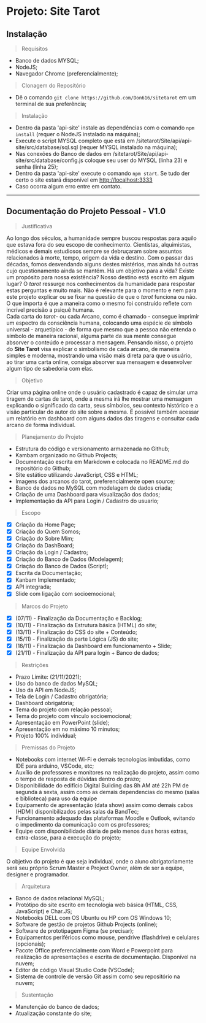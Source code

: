 # Projeto: Site Tarot

## Instalação

> Requisitos

- Banco de dados MYSQL;
- NodeJS;
- Navegador Chrome (preferencialmente);

> Clonagem do Repositório

- Dê o comando `git clone https://github.com/Don616/sitetarot` em um terminal de sua preferência;

> Instalação

- Dentro da pasta 'api-site' instale as dependências com o comando `npm install` (requer o NodeJS instalado na máquina);
- Execute o script MYSQL completo que está em /sitetarot/Site/api/api-site/src/database/sql.sql (requer MYSQL instalado na máquina);
- Nas conexões do Banco de dados em /sitetarot/Site/api/api-site/src/database/config.js coloque seu user do MYSQL (linha 23) e senha (linha 25);
- Dentro da pasta 'api-site' execute o comando `npm start`. Se tudo der certo o site estará disponível em <http://localhost:3333>
- Caso ocorra algum erro entre em contato.

---
## Documentação do Projeto Pessoal - V1.0

>Justificativa

Ao longo dos séculos, a humanidade sempre buscou respostas para aquilo que estava fora do seu escopo de conhecimento. Cientistas, alquimistas, médicos e demais estudiosos sempre se debruçaram sobre assuntos relacionados à morte, tempo, origem da vida e destino. Com o passar das décadas, fomos desvendando alguns destes mistérios, mas ainda há outras cujo questionamento ainda se mantém. Há um objetivo para a vida? Existe um propósito para nossa existência? Nosso destino está escrito em algum lugar?
O *tarot* ressurge nos conhecimentos da humanidade para respostar estas perguntas e muito mais. Não é relevante para o momento e nem para este projeto explicar ou se fixar na questão de que o *tarot* funciona ou não. O que importa é que a maneira como o mesmo foi construído reflete com incrível precisão a psiquê humana.  
Cada carta do *tarot*- ou cada Arcano, como é chamado - consegue imprimir um espectro da consciência humana, colocando uma espécie de símbolo universal - arquetípico - de forma que mesmo que a pessoa não entenda o símbolo de maneira racional, alguma parte da sua mente consegue absorver o conteúdo e processar a mensagem. Pensando nisso, o projeto do **Site Tarot** visa explicar o simbolismo de cada arcano, de maneira simples e moderna, mostrando uma visão mais direta para que o usuário, ao tirar uma carta online, consiga absorver sua mensagem e desenvolver algum tipo de sabedoria com elas.

> Objetivo

Criar uma página online onde o usuário cadastrado é capaz de simular uma tiragem de cartas de tarot, onde a mesma irá lhe mostrar uma mensagem explicando o significado da carta, seus símbolos, seu contexto histórico e a visão particular do autor do site sobre a mesma. É possível também acessar um relatório em dashboard com alguns dados das tiragens e consultar cada arcano de forma individual.

> Planejamento do Projeto

* Estrutura do código e versionamento armazenada no Github;
* Kambam organizado no Github Projects;
* Documentação escrita em Markdown e colocada no README.md do repositório do Github;
* Site estático utilizando JavaScript, CSS e HTML;
* Imagens dos arcanos do tarot, preferencialmente open source;
* Banco de dados no MySQL com modelagem de dados criada;
* Criação de uma Dashboard para visualização dos dados;
* Implementação da API para Login / Cadastro do usuario;

> Escopo

 - [x] Criação da Home Page;
 - [x] Criação do Quem Somos;
 - [x] Criação do Sobre Mim;
 - [x] Criação da DashBoard;
 - [x] Criação da  Login / Cadastro;
 - [x] Criação do Banco de Dados (Modelagem);
 - [x] Criação do Banco de Dados (Script);
 - [x] Escrita da Documentação;
 - [x] Kanbam Implementado;
 - [x] API integrada;
 - [x] Slide com ligação com socioemocional;
 
> Marcos do Projeto
 - [x] (07/11) - Finalização da Documentação e Backlog;
 - [x] (10/11) - Finalização da Estrutura básica (HTML) do site;
 - [x] (13/11) - Finalização do CSS do site + Conteúdo;
 - [x] (15/11) - Finalização da parte Lógica (JS) do site;
 - [x] (18/11) - Finalização da Dashboard em funcionamento + Slide;
 - [x] (21/11) - Finalização da API para login + Banco de dados;

> Restrições

 - Prazo Limite: (21/11/2021);
 - Uso do banco de dados MySQL;
 - Uso da API em NodeJS;
 - Tela de Login / Cadastro obrigatória;
 - Dashboard obrigatória;
 - Tema do projeto com relação pessoal;
 - Tema do projeto com vínculo socioemocional;
 - Apresentação em PowerPoint (slide);
 - Apresentação em no máximo 10 minutos;
 - Projeto 100% individual;
 
 > Premissas do Projeto
 
- Notebooks com internet Wi-Fi e demais tecnologias imbutidas, como IDE para arduino, VSCode, etc;
- Auxílio de professores e monitores na realização do projeto, assim como o tempo de resposta de dúvidas dentro do prazo;
- Disponibilidade do edifício Digital Building das 8h AM até 22h PM de segunda à sexta, assim como as demais dependencias do mesmo (salas e biblioteca) para uso da equipe
- Equipamento de apresentação (data show) assim como demais cabos (HDMI) disponibilizados pelas salas da BandTec;
- Funcionamento adequado das plataformas Moodle e Outlook, evitando o impedimento da comunicação com os professores;
- Equipe com disponibilidade diária de pelo menos duas horas extras, extra-classe, para a execução do projeto;

> Equipe Envolvida

O objetivo do projeto é que seja individual, onde o aluno obrigatoriamente será seu próprio Scrum Master e Project Owner, além de ser a equipe, designer e programador.

> Arquitetura

- Banco de dados relacional MySQL;
- Protótipo do site escrito em tecnologia web básica (HTML, CSS, JavaScript) e Char.JS;
- Notebooks DELL com OS Ubuntu ou HP com OS Windows 10;
- Software de gestão de projetos Github Projects (online);
- Software de prototipagem Figma (se precisar);
- Equipamentos periféricos como mouse, pendrive (flashdrive) e celulares (opcionais);
- Pacote Office preferencialmente com Word e Powerpoint para realização de apresentações e escrita de documentação. Disponível na nuvem;
- Editor de código Visual Studio Code (VSCode);
- Sistema de controle de versão Git assim como seu repositório na nuvem; 

> Sustentação

 - Manutenção do banco de dados;
 - Atualização constante do site;




